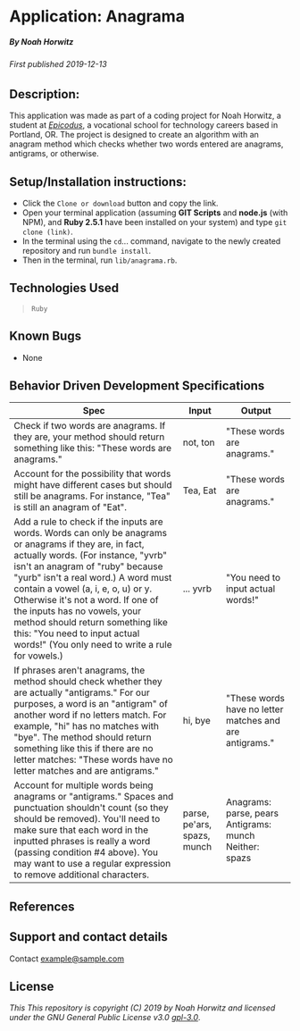 # Application: **Anagrama**

##### By Noah Horwitz

###### _First published 2019-12-13_

## Description:
This application was made as part of a coding project for Noah Horwitz, a student at _[Epicodus](http://www.epicodus.com)_, a vocational school for technology careers based in Portland, OR. The project is designed to create an algorithm with an anagram method which checks whether two words entered are anagrams, antigrams, or otherwise.


## Setup/Installation instructions:
* Click the `Clone or download` button and copy the link.
* Open your terminal application (assuming **GIT Scripts** and **node.js** (with NPM), and **Ruby 2.5.1** have been installed on your system) and type `git clone (link)`.
* In the terminal using the `cd`... command, navigate to the newly created repository and run `bundle install`.
* Then in the terminal, run `lib/anagrama.rb`.


## Technologies Used
> `Ruby`

## Known Bugs
* None

## Behavior Driven Development Specifications

|Spec|Input|Output|
|-|-|-|
|Check if two words are anagrams. If they are, your method should return something like this: "These words are anagrams."|not, ton|"These words are anagrams."|
|Account for the possibility that words might have different cases but should still be anagrams. For instance, "Tea" is still an anagram of "Eat".|Tea, Eat|"These words are anagrams."|
|Add a rule to check if the inputs are words. Words can only be anagrams or anagrams if they are, in fact, actually words. (For instance, "yvrb" isn't an anagram of "ruby" because "yurb" isn't a real word.) A word must contain a vowel (a, i, e, o, u) or y. Otherwise it's not a word. If one of the inputs has no vowels, your method should return something like this: "You need to input actual words!" (You only need to write a rule for vowels.)|... yvrb|"You need to input actual words!"|
|If phrases aren't anagrams, the method should check whether they are actually "antigrams." For our purposes, a word is an "antigram" of another word if no letters match. For example, "hi" has no matches with "bye". The method should return something like this if there are no letter matches: "These words have no letter matches and are antigrams."|hi, bye|"These words have no letter matches and are antigrams."|
|Account for multiple words being anagrams or "antigrams." Spaces and punctuation shouldn't count (so they should be removed). You'll need to make sure that each word in the inputted phrases is really a word (passing condition #4 above). You may want to use a regular expression to remove additional characters.|parse, pe'ars, spazs, munch|Anagrams: parse, pears Antigrams: munch Neither: spazs|


## References

## Support and contact details
Contact [example@sample.com](mailto:example@sample.com)

## License
_This This repository is copyright (C) 2019 by Noah Horwitz and licensed under the GNU General Public License v3.0 [gpl-3.0](https://www.gnu.org/licenses/gpl-3.0.en.html)_.
